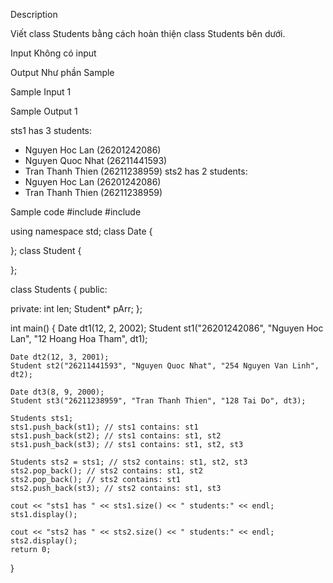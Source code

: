 Description

Viết class Students bằng cách hoàn thiện class Students bên dưới.

Input
Không có input

Output
Như phần Sample

Sample Input 1

Sample Output 1

sts1 has 3 students:

- Nguyen Hoc Lan (26201242086)
- Nguyen Quoc Nhat (26211441593)
- Tran Thanh Thien (26211238959)
  sts2 has 2 students:
- Nguyen Hoc Lan (26201242086)
- Tran Thanh Thien (26211238959)

Sample code
#include <iostream>
#include <vector>

using namespace std;
class Date
{

};
class Student
{
  	
};

class Students
{
public:
  	
private:
    int len;
    Student* pArr;
};

int main()
{
    Date dt1(12, 2, 2002);
    Student st1("26201242086", "Nguyen Hoc Lan", "12 Hoang Hoa Tham", dt1);

    Date dt2(12, 3, 2001);
    Student st2("26211441593", "Nguyen Quoc Nhat", "254 Nguyen Van Linh", dt2);

    Date dt3(8, 9, 2000);
    Student st3("26211238959", "Tran Thanh Thien", "128 Tai Do", dt3);

    Students sts1;
    sts1.push_back(st1); // sts1 contains: st1
    sts1.push_back(st2); // sts1 contains: st1, st2
    sts1.push_back(st3); // sts1 contains: st1, st2, st3

    Students sts2 = sts1; // sts2 contains: st1, st2, st3
    sts2.pop_back(); // sts2 contains: st1, st2
    sts2.pop_back(); // sts2 contains: st1
    sts2.push_back(st3); // sts2 contains: st1, st3

    cout << "sts1 has " << sts1.size() << " students:" << endl;
    sts1.display();

    cout << "sts2 has " << sts2.size() << " students:" << endl;
    sts2.display();
    return 0;
}
